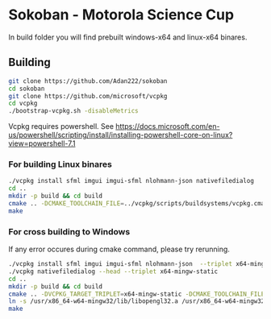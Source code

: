 # Sokoban - Motorola Science Cup

In build folder you will find prebuilt windows-x64 and linux-x64 binares.

## Building
```sh
git clone https://github.com/Adan222/sokoban
cd sokoban
git clone https://github.com/microsoft/vcpkg
cd vcpkg
./bootstrap-vcpkg.sh -disableMetrics
```
Vcpkg requires powershell. See https://docs.microsoft.com/en-us/powershell/scripting/install/installing-powershell-core-on-linux?view=powershell-7.1



### For building Linux binares
```sh
./vcpkg install sfml imgui imgui-sfml nlohmann-json nativefiledialog
cd ..
mkdir -p build && cd build
cmake .. -DCMAKE_TOOLCHAIN_FILE=../vcpkg/scripts/buildsystems/vcpkg.cmake
make
```
### For cross building to Windows 
If any error occures during cmake command, please try rerunning.
```sh
./vcpkg install sfml imgui imgui-sfml nlohmann-json  --triplet x64-mingw-static
./vcpkg nativefiledialog --head --triplet x64-mingw-static
cd ..
mkdir -p build && cd build
cmake .. -DVCPKG_TARGET_TRIPLET=x64-mingw-static -DCMAKE_TOOLCHAIN_FILE=../vcpkg/scripts/buildsystems/vcpkg.cmake -DVCPKG_CHAINLOAD_TOOLCHAIN_FILE=<absolute path to sokoban dir>/toolchain-mingw-x64.cmake -DVCPKG_APPLOCAL_DEPS=OFF
ln -s /usr/x86_64-w64-mingw32/lib/libopengl32.a /usr/x86_64-w64-mingw32/lib/libOpenGL32.a
make
```
